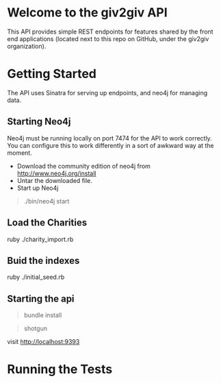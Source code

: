   
Welcome to the giv2giv API
===========================
This API provides simple REST endpoints for features shared by the front end applications (located next to this repo on GitHub, under the giv2giv organization).  

Getting Started
===============
The API uses Sinatra for serving up endpoints, and neo4j for managing data. 

Starting Neo4j
---------------
Neo4j must be running locally on port 7474 for the API to work correctly.  You can configure this to work differently in a sort of awkward way at the moment.

* Download the community edition of neo4j from http://www.neo4j.org/install
* Untar the downloaded file.
* Start up Neo4j

> ./bin/neo4j start

Load the Charities
------------------
ruby ./charity_import.rb

Buid the indexes
-------------------
ruby ./initial_seed.rb

Starting the api
---------------
> bundle install

> shotgun

visit <http://localhost:9393>


Running the Tests
=================

